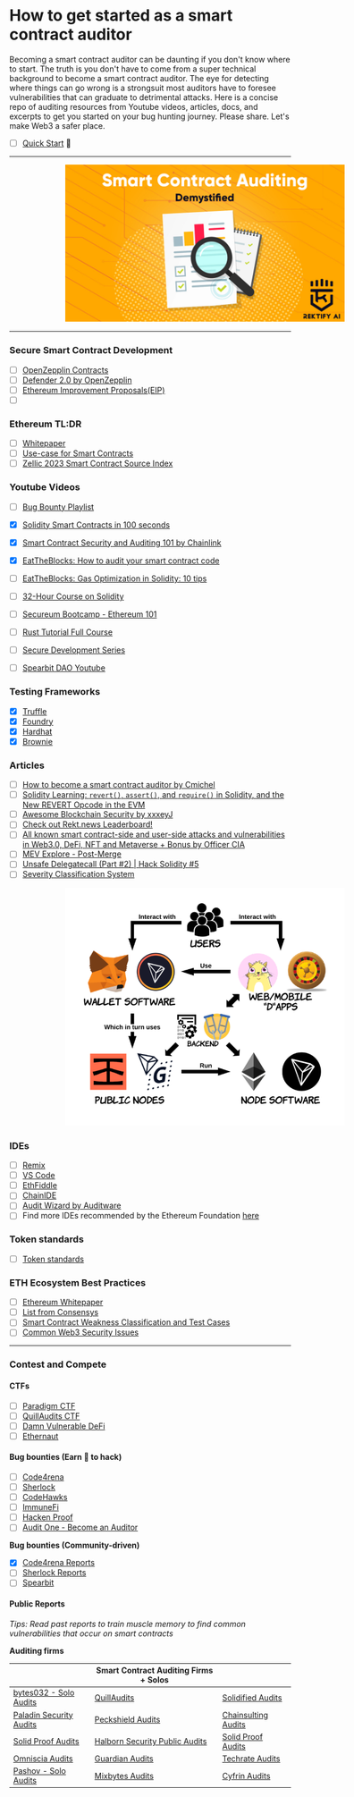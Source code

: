 # How to get started as a smart contract auditor

Becoming a smart contract auditor can be daunting if you don't know where to start. The truth is you don't have to come from a super technical background to become a smart contract auditor. The eye for detecting where things can go wrong is a strongsuit most auditors have to foresee vulnerabilities that can graduate to detrimental attacks. Here is a concise repo of auditing resources from Youtube videos, articles, docs, and excerpts to get you started on your bug hunting journey. Please share. Let's make Web3 a safer place. </br>

- [ ] [Quick Start](https://start.blockchainhax.com) 🎊

----

<!-- image -->
<p align="center">
  <img src="Demystifying-1.jpg" alt="" width="500" class="center" style="margin-left: 100px;"/>
</p>

----
### Secure Smart Contract Development
- [ ] [OpenZepplin Contracts](https://github.com/OpenZeppelin/openzeppelin-contracts) </br>
- [ ] [Defender 2.0 by OpenZepplin](https://docs.openzeppelin.com/defender/v2/) </br>
- [ ] [Ethereum Improvement Proposals(EIP)](https://eips.ethereum.org/erc) </br>
- [ ] []()

### Ethereum TL:DR
- [ ] [Whitepaper](https://ethereum.org/en/whitepaper/) </br>
- [ ] [Use-case for Smart Contracts](https://www.youtube.com/watch?v=kdvVwGrV7ec)
- [ ] [Zellic 2023 Smart Contract Source Index](https://huggingface.co/datasets/Zellic/smart-contract-fiesta)

### Youtube Videos
- [ ] [Bug Bounty Playlist](https://youtube.com/playlist?list=PLKB0wJ6ZsFfHOFFJijZTdQFUvwMS6oZg7) </br>
- [X] [Solidity Smart Contracts in 100 seconds](https://www.youtube.com/watch?v=kdvVwGrV7ec) </br>
- [X] [Smart Contract Security and Auditing 101 by Chainlink](https://www.youtube.com/watch?v=0aJfCug1zTM&list=PLKB0wJ6ZsFfHOFFJijZTdQFUvwMS6oZg7&index=6)
- [X] [EatTheBlocks: How to audit your smart contract code](https://www.youtube.com/watch?v=VAumxFQOU0o&list=LL&index=2&t=195s)
- [ ] [EatTheBlocks: Gas Optimization in Solidity: 10 tips](https://www.youtube.com/watch?v=PYilP2bjtwc)
- [ ] [32-Hour Course on Solidity](https://www.youtube.com/watch?v=gyMwXuJrbJQ) </br>
- [ ] [Secureum Bootcamp - Ethereum 101](https://youtu.be/44qhIBMGMoM) </br>
- [ ] [Rust Tutorial Full Course](https://www.youtube.com/watch?v=ygL_xcavzQ4) </br>
- [ ] [Secure Development Series](https://www.youtube.com/playlist?list=PLdJRkA9gCKOONBSlcifqLig_ZTyG_YLqz)
- [ ] [Spearbit DAO Youtube](https://www.youtube.com/@Spearbit/videos)


### Testing Frameworks
- [X] [Truffle](https://trufflesuite.com) </br>
- [X] [Foundry](https://getfoundry.sh) </br>
- [X] [Hardhat](https://hardhat.org) </br>
- [X] [Brownie](https://eth-brownie.readthedocs.io/en/stable/) </br>

### Articles
- [ ] [How to become a smart contract auditor by Cmichel](https://cmichel.io/how-to-become-a-smart-contract-auditor/) <br>
- [ ] [Solidity Learning: ```revert()```, ```assert()```, and ```require()``` in Solidity, and the New REVERT Opcode in the EVM](https://medium.com/blockchannel/the-use-of-revert-assert-and-require-in-solidity-and-the-new-revert-opcode-in-the-evm-1a3a7990e06e) </br>
- [ ] [Awesome Blockchain Security by xxxeyJ](https://github.com/xxxeyJ/Awesome-Blockchain-Security) </br>
- [ ] [Check out Rekt.news Leaderboard!](https://rekt.news/leaderboard/) </br>
- [ ] [All known smart contract-side and user-side attacks and vulnerabilities in Web3.0, DeFi, NFT and Metaverse + Bonus by Officer CIA](https://telegra.ph/All-known-smart-contract-side-and-user-side-attacks-and-vulnerabilities-in-Web30--DeFi-03-31) </br>
- [ ] [MEV Explore - Post-Merge](https://explore.flashbots.net)
- [ ] [Unsafe Delegatecall (Part #2) | Hack Solidity #5](https://coinsbench.com/unsafe-delegatecall-part-2-hack-solidity-5-94dd32a628c7)
- [ ] [Severity Classification System](https://immunefisupport.zendesk.com/hc/en-us/articles/13333032674961-Severity-Classification-System)

<p align="center">
  <img src="IMG_6906.PNG" alt="Diagram of the back-end innerworkings of wallet software and node tech" width="500" class="center" style="margin-left: 100px;"/>
</p>

### IDEs
- [ ] [Remix](https://remix.ethereum.org/) </br>
- [ ] [VS Code](https://code.visualstudio.com/download) </br>
- [ ] [EthFiddle](https://ethfiddle.com) </br>
- [ ] [ChainIDE](https://chainide.com) </br>
- [ ] [Audit Wizard by Auditware](https://www.auditwizard.io) </br>
- [ ] Find more IDEs recommended by the Ethereum Foundation [here](https://ethereum.org/en/developers/docs/ides/)

### Token standards
- [ ] [Token standards](https://ethereum.org/en/developers/docs/standards/tokens/)

### ETH Ecosystem Best Practices 
- [ ] [Ethereum Whitepaper](https://ethereum.org/en/whitepaper/)
- [ ] [List from Consensys](https://consensys.github.io/smart-contract-best-practices/) </br>
- [ ] [Smart Contract Weakness Classification and Test Cases](https://swcregistry.io) </br>
- [ ] [Common Web3 Security Issues](https://github.com/YAcademy-Residents/CommonWeb3SecurityIssues) </br>

----
### Contest and Compete

#### CTFs
- [ ] [Paradigm CTF](https://ctf.paradigm.xyz) </br>
- [ ] [QuillAudits CTF](https://quillctf.super.site) </br>
- [ ] [Damn Vulnerable DeFi](https://www.damnvulnerabledefi.xyz) </br>
- [ ] [Ethernaut](https://ethernaut.openzeppelin.com)

#### Bug bounties (Earn 🤑 to hack)
- [ ] [Code4rena](https://code4rena.com) </br>
- [ ] [Sherlock](https://www.sherlock.xyz) </br>
- [ ] [CodeHawks](https://www.codehawks.com) </br>
- [ ] [ImmuneFi](https://immunefi.com) </br>
- [ ] [Hacken Proof](https://hackenproof.com) </br>
- [ ] [Audit One - Become an Auditor](https://www.auditone.io) </br>

<b> Bug bounties (Community-driven)  </b> </br>
- [X] [Code4rena Reports](https://code4rena.com/reports) </br>
- [ ] [Sherlock Reports](https://github.com/orgs/sherlock-audit/repositories) </br>
- [ ] [Spearbit](https://github.com/spearbit/portfolio) </br>

#### Public Reports
<i> Tips: </b> Read past reports to train muscle memory to find common vulnerabilities that occur on smart contracts </i> </br>

<b> Auditing firms </b>

|   | Smart Contract Auditing Firms + Solos |   | 
| ------------- | ------------- | ------------- |
| [bytes032 - Solo Audits](https://github.com/bytes032/portfolio) | [QuillAudits](https://github.com/Quillhash/QuillAudit_Reports)  | [Solidified Audits](https://github.com/solidified-platform/audits) | 
| [Paladin Security Audits](https://paladinsec.co/audits/)  | [Peckshield Audits](https://github.com/peckshield/publications/tree/master/audit_reports)   | [Chainsulting Audits](https://github.com/chainsulting/Smart-Contract-Security-Audits)   | 
| [Solid Proof Audits](https://github.com/solidproof/smart-contract-audits) | [Halborn Security Public Audits](https://github.com/HalbornSecurity/PublicReports)  | [Solid Proof Audits](https://github.com/solidproof/smart-contract-audits) |
| [Omniscia Audits](https://omniscia.io)  | [Guardian Audits](https://github.com/GuardianAudits/Audits/)  | [Techrate Audits](https://github.com/TechRate/Smart-Contract-Audits)  |
| [Pashov - Solo Audits](https://github.com/pashov/audits)  | [Mixbytes Audits](https://github.com/mixbytes/audits_public)  | [Cyfrin Audits](https://github.com/Cyfrin/cyfrin-audit-reports)  | [Coinsult Audits](https://github.com/Coinsult/solidity) | [Hacken Audits](https://hacken.io/audits/) | [softstackHQ](https://github.com/softstackHQ/Smart-Contract-Security-Audits)  | [Obront Audits](https://github.com/zobront/audits) |

